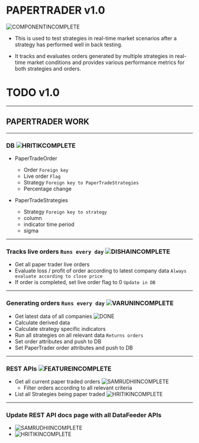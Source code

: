 # PAPERTRADER v1.0

![COMPONENTINCOMPLETE]

* This is used to test strategies in real-time market scenarios after a strategy has performed well in back testing.

* It tracks and evaluates orders generated by multiple strategies in real-time market conditions and provides various performance metrics for both strategies and orders.

# TODO v1.0

---

## PAPERTRADER WORK

---

### DB ![HRITIKCOMPLETE]

- PaperTradeOrder
	- Order `Foreign key`
	- Live order `Flag`
	- Strategy `Foreign key to PaperTradeStrategies`
	- Percentage change

- PaperTradeStrategies
	- Strategy `Foreign key to strategy`
	- column
	- indicator time period
	- sigma

---

### Tracks live orders `Runs every day` ![DISHAINCOMPLETE]

- Get all paper trader live orders
- Evaluate loss / profit of order according to latest company data `Always evaluate according to close price`
- If order is completed, set live order flag to 0 `Update in DB`

---

### Generating orders `Runs every day` ![VARUNINCOMPLETE]

- Get latest data of all companies ![DONE]
- Calculate derived data
- Calculate strategy specific indicators
- Run all strategies on all relevant data `Returns orders`
- Set order attributes and push to DB
- Set PaperTrader order attributes and push to DB

---


### REST APIs ![FEATUREINCOMPLETE]

- Get all current paper traded orders ![SAMRUDHIINCOMPLETE]
	- Filter orders according to all relevant criteria
- List all Strategies being paper traded ![HRITIKINCOMPLETE]

---

### Update REST API docs page with all DataFeeder APIs
- ![SAMRUDHIINCOMPLETE]
- ![HRITIKINCOMPLETE]


[DONE]: https://img.shields.io/badge/DONE-brightgreen
[INCOMPLETE]: https://img.shields.io/badge/INCOMPLETE-red

[VARUNINCOMPLETE]: https://img.shields.io/badge/VARUN-INCOMPLETE-red
[VARUNCOMPLETE]: https://img.shields.io/badge/VARUN-COMPLETE-brightgreen

[DISHAINCOMPLETE]: https://img.shields.io/badge/DISHA-INCOMPLETE-red
[DISHACOMPLETE]: https://img.shields.io/badge/DISHA-COMPLETE-brightgreen

[SAMRUDHIINCOMPLETE]: https://img.shields.io/badge/SAMRUDHI-INCOMPLETE-red
[SAMRUDHICOMPLETE]: https://img.shields.io/badge/SAMRUDHI-COMPLETE-brightgreen

[HRITIKINCOMPLETE]: https://img.shields.io/badge/HRITIK-INCOMPLETE-red
[HRITIKCOMPLETE]: https://img.shields.io/badge/HRITIK-COMPLETE-brightgreen

[BUG]: https://img.shields.io/badge/BUG-red
[BUGFIXED]: https://img.shields.io/badge/BUG-FIXED-brightgreen

[FEATUREINCOMPLETE]: https://img.shields.io/badge/FEATURE-INCOMPLETE-red
[FEATURECOMPLETE]: https://img.shields.io/badge/FEATURE-COMPLETE-brightgreen

[COMPONENTINCOMPLETE]: https://img.shields.io/badge/COMPONENT-INCOMPLETE-red
[COMPONENTCOMPLETE]: https://img.shields.io/badge/COMPONENT-COMPLETE-brightgreen

[MEETINGINCOMPLETE]: https://img.shields.io/badge/MEETING-INCOMPLETE-red

[DOCINCOMPLETE]: https://img.shields.io/badge/DOC-INCOMPLETE-red
[DOCCOMPLETE]: https://img.shields.io/badge/DOC-COMPLETE-brightgreen

